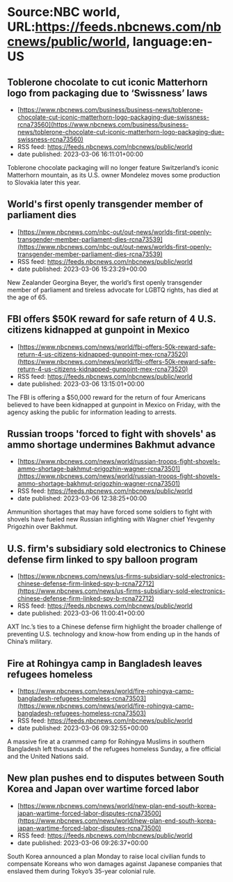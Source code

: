 # Source:NBC world, URL:https://feeds.nbcnews.com/nbcnews/public/world, language:en-US

## Toblerone chocolate to cut iconic Matterhorn logo from packaging due to ‘Swissness’ laws
 - [https://www.nbcnews.com/business/business-news/toblerone-chocolate-cut-iconic-matterhorn-logo-packaging-due-swissness-rcna73560](https://www.nbcnews.com/business/business-news/toblerone-chocolate-cut-iconic-matterhorn-logo-packaging-due-swissness-rcna73560)
 - RSS feed: https://feeds.nbcnews.com/nbcnews/public/world
 - date published: 2023-03-06 16:11:01+00:00

Toblerone chocolate packaging will no longer feature Switzerland’s iconic Matterhorn mountain, as its U.S. owner Mondelez moves some production to Slovakia later this year.

## World's first openly transgender member of parliament dies
 - [https://www.nbcnews.com/nbc-out/out-news/worlds-first-openly-transgender-member-parliament-dies-rcna73539](https://www.nbcnews.com/nbc-out/out-news/worlds-first-openly-transgender-member-parliament-dies-rcna73539)
 - RSS feed: https://feeds.nbcnews.com/nbcnews/public/world
 - date published: 2023-03-06 15:23:29+00:00

New Zealander Georgina Beyer, the world’s first openly transgender member of parliament and tireless advocate for LGBTQ rights, has died at the age of 65.

## FBI offers $50K reward for safe return of 4 U.S. citizens kidnapped at gunpoint in Mexico
 - [https://www.nbcnews.com/news/world/fbi-offers-50k-reward-safe-return-4-us-citizens-kidnapped-gunpoint-mex-rcna73520](https://www.nbcnews.com/news/world/fbi-offers-50k-reward-safe-return-4-us-citizens-kidnapped-gunpoint-mex-rcna73520)
 - RSS feed: https://feeds.nbcnews.com/nbcnews/public/world
 - date published: 2023-03-06 13:15:01+00:00

The FBI is offering a $50,000 reward for the return of four Americans believed to have been kidnapped at gunpoint in Mexico on Friday, with the agency asking the public for information leading to arrests.

## Russian troops 'forced to fight with shovels' as ammo shortage undermines Bakhmut advance
 - [https://www.nbcnews.com/news/world/russian-troops-fight-shovels-ammo-shortage-bakhmut-prigozhin-wagner-rcna73501](https://www.nbcnews.com/news/world/russian-troops-fight-shovels-ammo-shortage-bakhmut-prigozhin-wagner-rcna73501)
 - RSS feed: https://feeds.nbcnews.com/nbcnews/public/world
 - date published: 2023-03-06 12:38:25+00:00

Ammunition shortages that may have forced some soldiers to fight with shovels have fueled new Russian infighting with Wagner chief Yevgenhy Prigozhin over Bakhmut.

## U.S. firm's subsidiary sold electronics to Chinese defense firm linked to spy balloon program
 - [https://www.nbcnews.com/news/us-firms-subsidiary-sold-electronics-chinese-defense-firm-linked-spy-b-rcna72712](https://www.nbcnews.com/news/us-firms-subsidiary-sold-electronics-chinese-defense-firm-linked-spy-b-rcna72712)
 - RSS feed: https://feeds.nbcnews.com/nbcnews/public/world
 - date published: 2023-03-06 11:00:41+00:00

AXT Inc.’s ties to a Chinese defense firm highlight the broader challenge of preventing U.S. technology and know-how from ending up in the hands of China’s military.

## Fire at Rohingya camp in Bangladesh leaves refugees homeless
 - [https://www.nbcnews.com/news/world/fire-rohingya-camp-bangladesh-refugees-homeless-rcna73503](https://www.nbcnews.com/news/world/fire-rohingya-camp-bangladesh-refugees-homeless-rcna73503)
 - RSS feed: https://feeds.nbcnews.com/nbcnews/public/world
 - date published: 2023-03-06 09:32:55+00:00

A massive fire at a crammed camp for Rohingya Muslims in southern Bangladesh left thousands of the refugees homeless Sunday, a fire official and the United Nations said.

## New plan pushes end to disputes between South Korea and Japan over wartime forced labor
 - [https://www.nbcnews.com/news/world/new-plan-end-south-korea-japan-wartime-forced-labor-disputes-rcna73500](https://www.nbcnews.com/news/world/new-plan-end-south-korea-japan-wartime-forced-labor-disputes-rcna73500)
 - RSS feed: https://feeds.nbcnews.com/nbcnews/public/world
 - date published: 2023-03-06 09:26:37+00:00

South Korea announced a plan Monday to raise local civilian funds to compensate Koreans who won damages against Japanese companies that enslaved them during Tokyo’s 35-year colonial rule.

